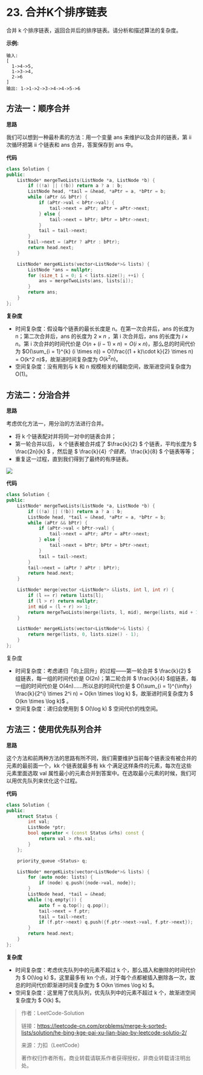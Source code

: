 # 23. 合并K个排序链表

合并 k 个排序链表，返回合并后的排序链表。请分析和描述算法的复杂度。

**示例:**

```
输入:
[
  1->4->5,
  1->3->4,
  2->6
]
输出: 1->1->2->3->4->4->5->6
```

## 方法一：顺序合并

**思路**

我们可以想到一种最朴素的方法：用一个变量 ans 来维护以及合并的链表，第 ii 次循环把第 ii 个链表和 ans 合并，答案保存到 ans 中。

**代码**

```cpp
class Solution {
public:
    ListNode* mergeTwoLists(ListNode *a, ListNode *b) {
        if ((!a) || (!b)) return a ? a : b;
        ListNode head, *tail = &head, *aPtr = a, *bPtr = b;
        while (aPtr && bPtr) {
            if (aPtr->val < bPtr->val) {
                tail->next = aPtr; aPtr = aPtr->next;
            } else {
                tail->next = bPtr; bPtr = bPtr->next;
            }
            tail = tail->next;
        }
        tail->next = (aPtr ? aPtr : bPtr);
        return head.next;
    }

    ListNode* mergeKLists(vector<ListNode*>& lists) {
        ListNode *ans = nullptr;
        for (size_t i = 0; i < lists.size(); ++i) {
            ans = mergeTwoLists(ans, lists[i]);
        }
        return ans;
    }
};
```

**复杂度**

* 时间复杂度：假设每个链表的最长长度是 n。在第一次合并后，ans 的长度为 n；第二次合并后，ans 的长度为 $2\times n$ ，第 i 次合并后，ans 的长度为 $i\times n$。第 i 次合并的时间代价是 $O(n + (i - 1) \times n) = O(i \times n)$，那么总的时间代价为 $O(\sum_{i = 1}^{k} (i \times n)) = O(\frac{(1 + k)\cdot k}{2} \times n) = O(k^2 n)$，故渐进时间复杂度为 $O(k^2 n)$。
* 空间复杂度：没有用到与 k 和 n 规模相关的辅助空间，故渐进空间复杂度为 O(1)。

## 方法二：分治合并

**思路**

考虑优化方法一，用分治的方法进行合并。

* 将 k 个链表配对并将同一对中的链表合并；
* 第一轮合并以后， k 个链表被合并成了 $\frac{k}{2} $ 个链表，平均长度为 $ \frac{2n}{k} $ ，然后是 $ \frac{k}{4} $个链表，$ \frac{k}{8} $ 个链表等等；
* 重复这一过程，直到我们得到了最终的有序链表。

<img src="https://pic.leetcode-cn.com/6f70a6649d2192cf32af68500915d84b476aa34ec899f98766c038fc9cc54662-image.png" />

**代码**

```cpp
class Solution {
public:
    ListNode* mergeTwoLists(ListNode *a, ListNode *b) {
        if ((!a) || (!b)) return a ? a : b;
        ListNode head, *tail = &head, *aPtr = a, *bPtr = b;
        while (aPtr && bPtr) {
            if (aPtr->val < bPtr->val) {
                tail->next = aPtr; aPtr = aPtr->next;
            } else {
                tail->next = bPtr; bPtr = bPtr->next;
            }
            tail = tail->next;
        }
        tail->next = (aPtr ? aPtr : bPtr);
        return head.next;
    }

    ListNode* merge(vector <ListNode*> &lists, int l, int r) {
        if (l == r) return lists[l];
        if (l > r) return nullptr;
        int mid = (l + r) >> 1;
        return mergeTwoLists(merge(lists, l, mid), merge(lists, mid + 1, r));
    }

    ListNode* mergeKLists(vector<ListNode*>& lists) {
        return merge(lists, 0, lists.size() - 1);
    }
};
```

复杂度

* 时间复杂度：考虑递归「向上回升」的过程——第一轮合并 $ \frac{k}{2} $ 组链表，每一组的时间代价是 O(2n)；第二轮合并 $ \frac{k}{4} $组链表，每一组的时间代价是 O(4n)......所以总的时间代价是 $ O(\sum_{i = 1}^{\infty} \frac{k}{2^i} \times 2^i n) = O(kn \times \log k) $，故渐进时间复杂度为 $ O(kn \times \log k)$ 。
* 空间复杂度：递归会使用到 $ O(\log k) $ 空间代价的栈空间。

## 方法三：使用优先队列合并

**思路**

这个方法和前两种方法的思路有所不同，我们需要维护当前每个链表没有被合并的元素的最前面一个，kk 个链表就最多有 kk 个满足这样条件的元素，每次在这些元素里面选取 val 属性最小的元素合并到答案中。在选取最小元素的时候，我们可以用优先队列来优化这个过程。

**代码**

```cpp
class Solution {
public:
    struct Status {
        int val;
        ListNode *ptr;
        bool operator < (const Status &rhs) const {
            return val > rhs.val;
        }
    };

    priority_queue <Status> q;

    ListNode* mergeKLists(vector<ListNode*>& lists) {
        for (auto node: lists) {
            if (node) q.push({node->val, node});
        }
        ListNode head, *tail = &head;
        while (!q.empty()) {
            auto f = q.top(); q.pop();
            tail->next = f.ptr; 
            tail = tail->next;
            if (f.ptr->next) q.push({f.ptr->next->val, f.ptr->next});
        }
        return head.next;
    }
};
```

**复杂度**

* 时间复杂度：考虑优先队列中的元素不超过 k 个，那么插入和删除的时间代价为 $ O(\log k) $，这里最多有 kn 个点，对于每个点都被插入删除各一次，故总的时间代价即渐进时间复杂度为 $ O(kn \times \log k) $。
* 空间复杂度：这里用了优先队列，优先队列中的元素不超过 k 个，故渐进空间复杂度为 $ O(k) $。



>作者：LeetCode-Solution
> 
>链接：https://leetcode-cn.com/problems/merge-k-sorted-lists/solution/he-bing-kge-pai-xu-lian-biao-by-leetcode-solutio-2/
> 
>来源：力扣（LeetCode）
> 
>著作权归作者所有。商业转载请联系作者获得授权，非商业转载请注明出处。